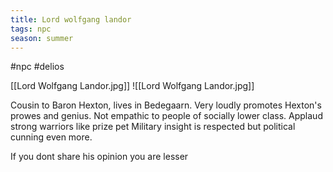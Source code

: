 ```yaml
---
title: Lord wolfgang landor
tags: npc
season: summer
---
```

 
#npc #delios 

[[Lord Wolfgang Landor.jpg]]
![[Lord Wolfgang Landor.jpg]]

Cousin to Baron Hexton, lives in Bedegaarn.
Very loudly promotes Hexton's prowes and genius.
Not empathic to people of socially lower class.
Applaud strong warriors like prize pet
Military insight is respected but political cunning even more. 

If you dont share his opinion you are lesser





